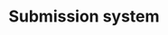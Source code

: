 ---
title: Submission system
description: Go to the EasyChair submission system.

layout: redirection
target: https://easychair.org/conferences/?conf=tas24

menus:
  submit:
    title: EasyChair login
    alt: Go to the submission system for TAS '24
    weight: 10
    sep_before: true
---